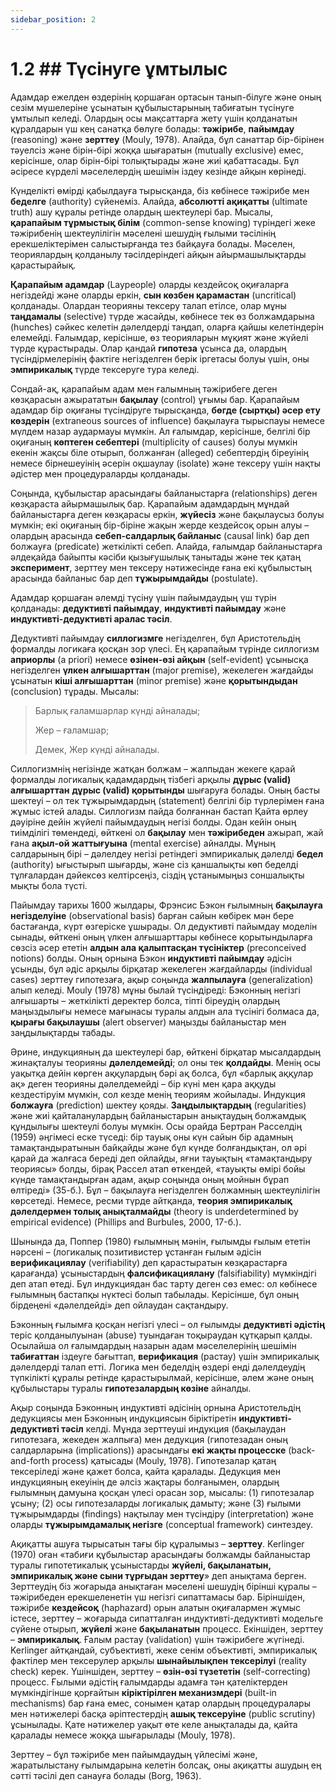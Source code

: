 ```yaml
---
sidebar_position: 2
---
```


# 1.2 ## Түсінуге ұмтылыс

Адамдар ежелден өздерінің қоршаған ортасын танып-білуге және оның сезім мүшелеріне ұсынатын құбылыстарының табиғатын түсінуге ұмтылып келеді. Олардың осы мақсаттарға жету үшін қолданатын құралдарын үш кең санатқа бөлуге болады: **тәжірибе**, **пайымдау** (reasoning) және **зерттеу** (Mouly, 1978). Алайда, бұл санаттар бір-бірінен тәуелсіз және бірін-бірі жоққа шығаратын (mutually exclusive) емес, керісінше, олар бірін-бірі толықтырады және жиі қабаттасады. Бұл әсіресе күрделі мәселелердің шешімін іздеу кезінде айқын көрінеді.

Күнделікті өмірді қабылдауға тырысқанда, біз көбінесе тәжірибе мен **беделге** (authority) сүйенеміз. Алайда, **абсолютті ақиқатты** (ultimate truth) ашу құралы ретінде олардың шектеулері бар. Мысалы, **қарапайым тұрмыстық білім** (common-sense knowing) түріндегі жеке тәжірибенің шектеулілігін мәселені шешудің ғылыми тәсілінің ерекшеліктерімен салыстырғанда тез байқауға болады. Мәселен, теориялардың қолданылу тәсілдеріндегі айқын айырмашылықтарды қарастырайық.

**Қарапайым адамдар** (Laypeople) оларды кездейсоқ оқиғаларға негіздейді және оларды еркін, **сын көзбен қарамастан** (uncritical) қолданады. Олардан теорияны тексеру талап етілсе, олар мұны **таңдамалы** (selective) түрде жасайды, көбінесе тек өз болжамдарына (hunches) сәйкес келетін дәлелдерді таңдап, оларға қайшы келетіндерін елемейді. Ғалымдар, керісінше, өз теорияларын мұқият және жүйелі түрде құрастырады. Олар қандай **гипотеза** ұсынса да, олардың түсіндірмелерінің фактіге негізделген берік іргетасы болуы үшін, оны **эмпирикалық** түрде тексеруге тура келеді.

Сондай-ақ, қарапайым адам мен ғалымның тәжірибеге деген көзқарасын ажырататын **бақылау** (control) ұғымы бар. Қарапайым адамдар бір оқиғаны түсіндіруге тырысқанда, **бөгде (сыртқы) әсер ету көздерін** (extraneous sources of influence) бақылауға тырыспауы немесе мүлдем назар аудармауы мүмкін. Ал ғалымдар, керісінше, белгілі бір оқиғаның **көптеген себептері** (multiplicity of causes) болуы мүмкін екенін жақсы біле отырып, болжанған (alleged) себептердің біреуінің немесе бірнешеуінің әсерін оқшаулау (isolate) және тексеру үшін нақты әдістер мен процедураларды қолданады.

Соңында, құбылыстар арасындағы байланыстарға (relationships) деген көзқараста айырмашылық бар. Қарапайым адамдардың мұндай байланыстарға деген көзқарасы еркін, **жүйесіз** және бақылаусыз болуы мүмкін; екі оқиғаның бір-біріне жақын жерде кездейсоқ орын алуы – олардың арасында **себеп-салдарлық байланыс** (causal link) бар деп болжауға (predicate) жеткілікті себеп. Алайда, ғалымдар байланыстарға әлдеқайда байыпты кәсіби қызығушылық танытады және тек қатаң **эксперимент**, зерттеу мен тексеру нәтижесінде ғана екі құбылыстың арасында байланыс бар деп **тұжырымдайды** (postulate).

Адамдар қоршаған әлемді түсіну үшін пайымдаудың үш түрін қолданады: **дедуктивті пайымдау**, **индуктивті пайымдау** және **индуктивті-дедуктивті аралас тәсіл**.

Дедуктивті пайымдау **силлогизмге** негізделген, бұл Аристотельдің формалды логикаға қосқан зор үлесі. Ең қарапайым түрінде силлогизм **априорлы** (a priori) немесе **өзінен-өзі айқын** (self-evident) ұсынысқа негізделген **үлкен алғышарттан** (major premise), жекелеген жағдайды ұсынатын **кіші алғышарттан** (minor premise) және **қорытындыдан** (conclusion) тұрады. Мысалы:

> Барлық ғаламшарлар күнді айналады;
>
> Жер – ғаламшар;
>
> Демек, Жер күнді айналады.

Силлогизмнің негізінде жатқан болжам – жалпыдан жекеге қарай формалды логикалық қадамдардың тізбегі арқылы **дұрыс (valid) алғышарттан** **дұрыс (valid) қорытынды** шығаруға болады. Оның басты шектеуі – ол тек тұжырымдардың (statement) белгілі бір түрлерімен ғана жұмыс істей алады. Силлогизм пайда болғаннан бастап Қайта өрлеу дәуіріне дейін жүйелі пайымдаудың негізі болды. Одан кейін оның тиімділігі төмендеді, өйткені ол **бақылау** мен **тәжірибеден** ажырап, жай ғана **ақыл-ой жаттығуына** (mental exercise) айналды. Мұның салдарының бірі – дәлелдеу негізі ретіндегі эмпирикалық дәлелді **бедел** (authority) ығыстырып шығарды, және сіз қаншалықты көп беделді тұлғалардан дәйексөз келтірсеңіз, сіздің ұстанымыңыз соншалықты мықты бола түсті.

Пайымдау тарихы 1600 жылдары, Фрэнсис Бэкон ғылымның **бақылауға негізделуіне** (observational basis) барған сайын көбірек мән бере бастағанда, күрт өзгеріске ұшырады. Ол дедуктивті пайымдау моделін сынады, өйткені оның үлкен алғышарттары көбінесе қорытындыларға сөзсіз әсер ететін **алдын ала қалыптасқан түсініктер** (preconceived notions) болды. Оның орнына Бэкон **индуктивті пайымдау** әдісін ұсынды, бұл әдіс арқылы бірқатар жекелеген жағдайларды (individual cases) зерттеу гипотезаға, ақыр соңында **жалпылауға** (generalization) алып келеді. Mouly (1978) мұны былай түсіндіреді: Бэконның негізгі алғышарты – жеткілікті деректер болса, тіпті біреудің олардың маңыздылығы немесе мағынасы туралы алдын ала түсінігі болмаса да, **қырағы бақылаушы** (alert observer) маңызды байланыстар мен заңдылықтарды табады.

Әрине, индукцияның да шектеулері бар, өйткені бірқатар мысалдардың жинақталуы теорияны **дәлелдемейді**; ол оны тек **қолдайды**. Менің осы уақытқа дейін көрген аққулардың бәрі ақ болса, бұл «барлық аққулар ақ» деген теорияны дәлелдемейді – бір күні мен қара аққуды кездестіруім мүмкін, сол кезде менің теориям жойылады. Индукция **болжауға** (prediction) шектеу қояды. **Заңдылықтардың** (regularities) және жиі қайталанулардың байланыстарын анықтаудың болжамдық құндылығы шектеулі болуы мүмкін. Осы орайда Бертран Расселдің (1959) әңгімесі еске түседі: бір тауық оны күн сайын бір адамның тамақтандыратынын байқайды және бұл күнде болғандықтан, ол әрі қарай да жалғаса береді деп ойлайды, яғни тауықтың «тамақтандыру теориясы» болды, бірақ Рассел атап өткендей, «тауықты өмірі бойы күнде тамақтандырған адам, ақыр соңында оның мойнын бұрап өлтіреді» (35-б.). Бұл – бақылауға негізделген болжамның шектеулілігін көрсетеді. Немесе, ресми түрде айтқанда, **теория эмпирикалық дәлелдермен толық анықталмайды** (theory is underdetermined by empirical evidence) (Phillips and Burbules, 2000, 17-б.).

Шынында да, Поппер (1980) ғылымның мәнін, ғылымды ғылым ететін нәрсені – (логикалық позитивистер ұстанған ғылым әдісін **верификациялау** (verifiability) деп қарастыратын көзқарастарға қарағанда) ұсыныстардың **фалсификациялану** (falsifiability) мүмкіндігі деп атап өтеді. Бұл индукциядан бас тарту деген сөз емес: ол көбінесе ғылымның бастапқы нүктесі болып табылады. Керісінше, бұл оның бірдеңені «дәлелдейді» деп ойлаудан сақтандыру.

Бэконның ғылымға қосқан негізгі үлесі – ол ғылымды **дедуктивті әдістің** теріс қолданылуынан (abuse) туындаған тоқыраудан құтқарып қалды. Осылайша ол ғалымдардың назарын адам мәселелерінің шешімін **табиғаттан** іздеуге бағыттап, **верификация** (растау) үшін эмпирикалық дәлелдерді талап етті. Логика мен беделдің өздері енді дәлелдеудің түпкілікті құралы ретінде қарастырылмай, керісінше, әлем және оның құбылыстары туралы **гипотезалардың көзіне** айналды.

Ақыр соңында Бэконның индуктивті әдісінің орнына Аристотельдің дедукциясы мен Бэконның индукциясын біріктіретін **индуктивті-дедуктивті тәсіл** келді. Мұнда зерттеуші индукция (бақылаудан гипотезаға, жекеден жалпыға) мен дедукция (гипотезадан оның салдарларына (implications)) арасындағы **екі жақты процесске** (back-and-forth process) қатысады (Mouly, 1978). Гипотезалар қатаң тексеріледі және қажет болса, қайта қаралады. Дедукция мен индукцияның екеуінің де әлсіз жақтары болғанымен, олардың ғылымның дамуына қосқан үлесі орасан зор, мысалы: (1) гипотезалар ұсыну; (2) осы гипотезаларды логикалық дамыту; және (3) ғылыми тұжырымдарды (findings) нақтылау мен түсіндіру (interpretation) және оларды **тұжырымдамалық негізге** (conceptual framework) синтездеу.

Ақиқатты ашуға тырысатын тағы бір құралымыз – **зерттеу**. Kerlinger (1970) оған «табиғи құбылыстар арасындағы болжамды байланыстар туралы гипотетикалық ұсыныстарды **жүйелі, бақыланатын, эмпирикалық және сыни тұрғыдан зерттеу**» деп анықтама берген. Зерттеудің біз жоғарыда анықтаған мәселені шешудің бірінші құралы – тәжірибеден ерекшеленетін үш негізгі сипаттамасы бар. Біріншіден, тәжірибе **кездейсоқ** (haphazard) орын алатын оқиғалармен жұмыс істесе, зерттеу – жоғарыда сипатталған индуктивті-дедуктивті модельге сүйене отырып, **жүйелі** және **бақыланатын** процесс. Екіншіден, зерттеу – **эмпирикалық**. Ғалым растау (validation) үшін тәжірибеге жүгінеді. Kerlinger айтқандай, субъективті, жеке сенім объективті, эмпирикалық фактілер мен тексерулер арқылы **шынайылықпен тексерілуі** (reality check) керек. Үшіншіден, зерттеу – **өзін-өзі түзететін** (self-correcting) процесс. Ғылыми әдістің ғалымдарды адамға тән қателіктерден мүмкіндігінше қорғайтын **кіріктірілген механизмдері** (built-in mechanisms) бар ғана емес, сонымен қатар олардың процедуралары мен нәтижелері басқа әріптестердің **ашық тексеруіне** (public scrutiny) ұсынылады. Қате нәтижелер уақыт өте келе анықталады да, қайта қаралады немесе жоққа шығарылады (Mouly, 1978).

Зерттеу – бұл тәжірибе мен пайымдаудың үйлесімі және, жаратылыстану ғылымдарына келетін болсақ, оны ақиқатты ашудың ең сәтті тәсілі деп санауға болады (Borg, 1963).